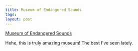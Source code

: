 ```yaml
--- 
title: Museum of Endangered Sounds
tags: 
layout: post
---
```

[Museum of Endangered Sounds](http://savethesounds.info/)

Hehe, this is truly amazing museum! The best I've seen lately.

